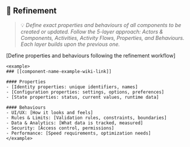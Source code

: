 ## 🔄 Refinement
> 💡 *Define exact properties and behaviours of all components to be created or updated. Follow the 5-layer approach: Actors & Components, Activities, Activity Flows, Properties, and Behaviours. Each layer builds upon the previous one.*

[Define properties and behaviours following the refinement workflow]

```
<example>
### [[component-name-example-wiki-link]]

#### Properties
- [Identity properties: unique identifiers, names]
- [Configuration properties: settings, options, preferences]
- [State properties: status, current values, runtime data]

#### Behaviours
- UI/UX: [How it looks and feels]
- Rules & Limits: [Validation rules, constraints, boundaries]
- Data & Analytics: [What data is tracked, measured]
- Security: [Access control, permissions]
- Performance: [Speed requirements, optimization needs]
</example>
```
